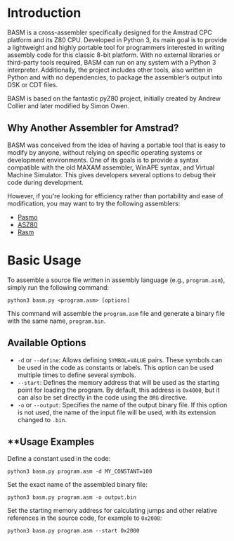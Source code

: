 # Introduction

BASM is a cross-assembler specifically designed for the Amstrad CPC platform and its Z80 CPU. Developed in Python 3, its main goal is to provide a lightweight and highly portable tool for programmers interested in writing assembly code for this classic 8-bit platform. With no external libraries or third-party tools required, BASM can run on any system with a Python 3 interpreter. Additionally, the project includes other tools, also written in Python and with no dependencies, to package the assembler’s output into DSK or CDT files.

BASM is based on the fantastic pyZ80 project, initially created by Andrew Collier and later modified by Simon Owen.

## Why Another Assembler for Amstrad?

BASM was conceived from the idea of having a portable tool that is easy to modify by anyone, without relying on specific operating systems or development environments. One of its goals is to provide a syntax compatible with the old MAXAM assembler, WinAPE syntax, and Virtual Machine Simulator. This gives developers several options to debug their code during development.

However, if you're looking for efficiency rather than portability and ease of modification, you may want to try the following assemblers:

* [Pasmo](https://pasmo.speccy.org/)
* [ASZ80](https://shop-pdp.net/ashtml/)
* [Rasm](https://github.com/EdouardBERGE/rasm)

# Basic Usage

To assemble a source file written in assembly language (e.g., `program.asm`), simply run the following command:

```
python3 basm.py <program.asm> [options]
```

This command will assemble the `program.asm` file and generate a binary file with the same name, `program.bin`.

## Available Options

- `-d` or `--define`: Allows defining `SYMBOL=VALUE` pairs. These symbols can be used in the code as constants or labels. This option can be used multiple times to define several symbols.
- `--start`: Defines the memory address that will be used as the starting point for loading the program. By default, this address is `0x4000`, but it can also be set directly in the code using the `ORG` directive.
- `-o` or `--output`: Specifies the name of the output binary file. If this option is not used, the name of the input file will be used, with its extension changed to `.bin`.

## **Usage Examples

Define a constant used in the code:

```
python3 basm.py program.asm -d MY_CONSTANT=100
```

Set the exact name of the assembled binary file:

```
python3 basm.py program.asm -o output.bin
```

Set the starting memory address for calculating jumps and other relative references in the source code, for example to `0x2000`:

```
python3 basm.py program.asm --start 0x2000
```

